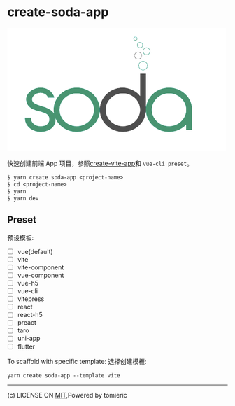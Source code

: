# create-soda-app

![soda](./docs/.vitepress/public/images/logo.png)

快速创建前端 App 项目，参照[create-vite-app](https://github.com/vitejs/create-vite-app)和 `vue-cli preset`。

```
$ yarn create soda-app <project-name>
$ cd <project-name>
$ yarn
$ yarn dev
```

## Preset

预设模板:

- [ ] vue(default)
- [ ] vite
- [ ] vite-component
- [ ] vue-component
- [ ] vue-h5
- [ ] vue-cli
- [ ] vitepress
- [ ] react
- [ ] react-h5
- [ ] preact
- [ ] taro
- [ ] uni-app
- [ ] flutter

To scaffold with specific template:
选择创建模板:

```
yarn create soda-app --template vite
```

---
(c) LICENSE ON [MIT](./LICENSE),Powered by tomieric
